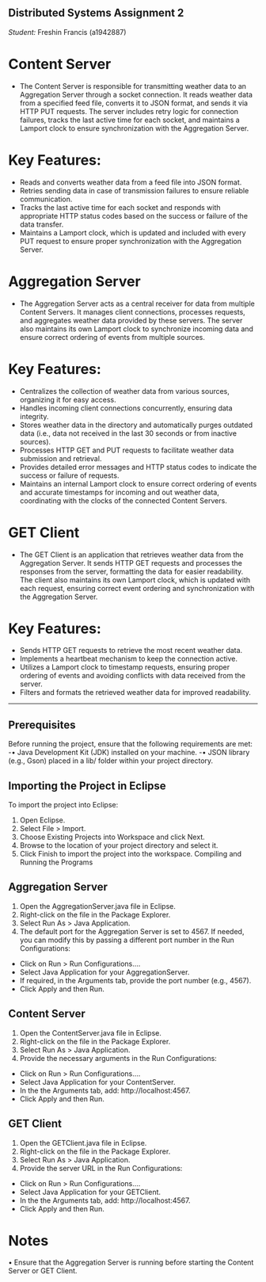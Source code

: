 ## Distributed Systems Assignment 2
*Student:* Freshin Francis (a1942887)

# Content Server
- The Content Server is responsible for transmitting weather data to an Aggregation Server through a socket connection. It reads weather data from a specified feed file, converts it to JSON format, and sends it via HTTP PUT requests. The server includes retry logic for connection failures, tracks the last active time for each socket, and maintains a Lamport clock to ensure synchronization with the Aggregation Server.

# Key Features:
- Reads and converts weather data from a feed file into JSON format.
- Retries sending data in case of transmission failures to ensure reliable communication.
- Tracks the last active time for each socket and responds with appropriate HTTP status codes based on the success or failure of the data transfer.
- Maintains a Lamport clock, which is updated and included with every PUT request to ensure proper synchronization with the Aggregation Server.


# Aggregation Server
- The Aggregation Server acts as a central receiver for data from multiple Content Servers. It manages client connections, processes requests, and aggregates weather data provided by these servers. The server also maintains its own Lamport clock to synchronize incoming data and ensure correct ordering of events from multiple sources.

# Key Features:
- Centralizes the collection of weather data from various sources, organizing it for easy access.
- Handles incoming client connections concurrently, ensuring data integrity.
- Stores weather data in the directory and automatically purges outdated data (i.e., data not received in the last 30 seconds or from inactive sources).
- Processes HTTP GET and PUT requests to facilitate weather data submission and retrieval.
- Provides detailed error messages and HTTP status codes to indicate the success or failure of requests.
- Maintains an internal Lamport clock to ensure correct ordering of events and accurate timestamps for incoming and out weather data, coordinating with the clocks of the connected Content Servers.


# GET Client
- The GET Client is an application that retrieves weather data from the Aggregation Server. It sends HTTP GET requests and processes the responses from the server, formatting the data for easier readability. The client also maintains its own Lamport clock, which is updated with each request, ensuring correct event ordering and synchronization with the Aggregation Server.

# Key Features:
- Sends HTTP GET requests to retrieve the most recent weather data.
- Implements a heartbeat mechanism to keep the connection active.
- Utilizes a Lamport clock to timestamp requests, ensuring proper ordering of events and avoiding conflicts with data received from the server.
- Filters and formats the retrieved weather data for improved readability.

------------------------------------------------------------------------------------------------------------------------------------------------

## Prerequisites
Before running the project, ensure that the following requirements are met:
-•	Java Development Kit (JDK) installed on your machine.
-•	JSON library (e.g., Gson) placed in a lib/ folder within your project directory.

## Importing the Project in Eclipse
To import the project into Eclipse:
1.	Open Eclipse.
2.	Select File > Import.
3.	Choose Existing Projects into Workspace and click Next.
4.	Browse to the location of your project directory and select it.
5.	Click Finish to import the project into the workspace.
Compiling and Running the Programs

## Aggregation Server
1. Open the AggregationServer.java file in Eclipse.
2. Right-click on the file in the Package Explorer.
3. Select Run As > Java Application.
4. The default port for the Aggregation Server is set to 4567. If needed, you can modify this by passing a different port number in the Run Configurations:
-   Click on Run > Run Configurations....
-   Select Java Application for your AggregationServer.
-   If required, in the Arguments tab, provide the port number (e.g., 4567).
-   Click Apply and then Run.

## Content Server
1. Open the ContentServer.java file in Eclipse.
2. Right-click on the file in the Package Explorer.
3. Select Run As > Java Application.
4. Provide the necessary arguments in the Run Configurations:
-   Click on Run > Run Configurations....
-   Select Java Application for your ContentServer.
-   In the the Arguments tab, add: http://localhost:4567.
-   Click Apply and then Run.

## GET Client
1.	Open the GETClient.java file in Eclipse.
2.	Right-click on the file in the Package Explorer.
3.	Select Run As > Java Application.
4.	Provide the server URL in the Run Configurations:
-   Click on Run > Run Configurations....
-   Select Java Application for your GETClient.
-   In the the Arguments tab, add: http://localhost:4567.
-   Click Apply and then Run.
  
# Notes
•	Ensure that the Aggregation Server is running before starting the Content Server or GET Client.




